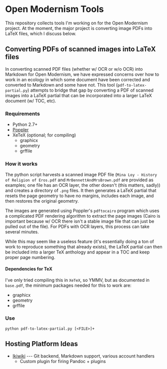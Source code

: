 # Open Modernism Tools

This repository collects tools I'm working on for the Open Modernism project. At the moment, the major project is converting image PDFs into LaTeX files, which I discuss below.

## Converting PDFs of scanned images into LaTeX files

In converting scanned PDF files (whether w/ OCR or w/o OCR) into Markdown for Open Modernism, we have expressed concerns over how to work in an ecology in which some document have been corrected and converted to Markdown and some have not. This tool (`pdf-to-latex-partial.py`) attempts to bridge that gap by converting a PDF of scanned images into a LaTeX partial that can be incorporated into a larger LaTeX document (w/ TOC, etc).

### Requirements

* Python 2.7+
* [Poppler](http://poppler.freedesktop.org/)
* XeTeX (optional; for compiling)
	* graphicx
	* geometry
	* grffile

### How it works

The python script harvests a scanned image PDF file (`Mina Loy - History of Religion of Eros.pdf` and `MrBennettAndMrsBrown.pdf` are provided as examples; one file has an OCR layer, the other doesn't (this matters, sadly)) and creates a directory of `.png` files. It then generates a LaTeX partial that resets the page geometry to have no margins, includes each image, and then restores the original geometry.

The images are generated using Poppler's `pdftocairo` program which uses a complicated PDF rendering algorithm to extract the page images (Cairo is important because w/ OCR there isn't a stable image file that can just be pulled out of the file). For PDFs with OCR layers, this process can take several minutes.

While this may seem like a useless feature (it's essentially doing a ton of work to reproduce something that already exists), the LaTeX partial can then be included into a larger TeX anthology and appear in a TOC and keep proper page numbering.

#### Dependencies for TeX

I've only tried compiling this in `XeTeX`, so YMMV, but as documented in `base.pdf`, the minimum packages needed for this to work are:

* graphicx
* geometry
* grffile

### Use

``` shell
python pdf-to-latex-partial.py [<FILE>]+
```

## Hosting Platform Ideas

* [Ikiwiki](http://ikiwiki.info/) --- Git backend, Markdown support, various account handlers
	* Custom plugin for firing Pandoc + plugins